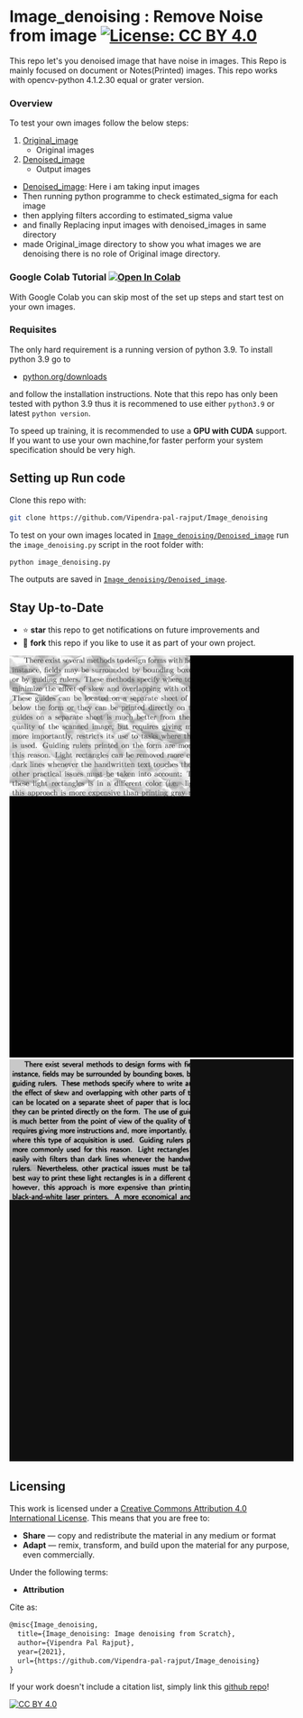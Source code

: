 # Image_denoising : Remove Noise from image [![License: CC BY 4.0](https://img.shields.io/badge/License-CC%20BY%204.0-lightgrey.svg)](https://creativecommons.org/licenses/by/4.0/)

This repo let's you denoised image that have noise in images. This Repo is mainly focused on document or Notes(Printed) images.
This repo works with opencv-python 4.1.2.30 equal or grater version.

### Overview

To test your own images follow the below steps:

 1. [Original_image](/Original_image/)
	 - Original images
 2. [Denoised_image](/Denoised_image/)
 	- Output images

+  [Denoised_image](/Denoised_image/): Here i am taking input images
+  Then running python programme to check estimated_sigma for each image
+  then applying filters according to estimated_sigma value
+  and finally Replacing input images with denoised_images in same directory
+  made Original_image directory to show you what images we are denoising there is no role of Original image directory.

### Google Colab Tutorial <a href="https://colab.research.google.com/github/Vipendra-pal-rajput/Image_denoising/blob/main/Image_denoising.ipynb" target="_parent"><img src="https://colab.research.google.com/assets/colab-badge.svg" alt="Open In Colab"/></a>
With Google Colab you can skip most of the set up steps and start test on your own images. 

### Requisites
The only hard requirement is a running version of python 3.9. To install python 3.9 go to 
- [python.org/downloads](https://www.python.org/downloads/release/python-394/) 

and follow the installation instructions. Note that this repo has only been tested with python 3.9 thus it is recommened to use either `python3.9` or latest `python version`.

To speed up training, it is recommended to use a **GPU with CUDA** support. If you want to use your own machine,for faster perform your system specification should be very high.


## Setting up Run code

Clone this repo with:
```bash
git clone https://github.com/Vipendra-pal-rajput/Image_denoising
```

To test on your own images located in [`Image_denoising/Denoised_image`](/Denoised_image/) run the `image_denoising.py` script in the root folder with:

```bash
python image_denoising.py
```

The outputs are saved in [`Image_denoising/Denoised_image`](/Denoised_image/). 

## Stay Up-to-Date

- ⭐ **star** this repo to get notifications on future improvements and
- 🍴 **fork** this repo if you like to use it as part of your own project.

![input](/Utils/input.gif)
![output](/Utils/output.gif)

## Licensing 
This work is licensed under a [Creative Commons Attribution 4.0 International
License][cc-by]. This means that you are free to:

 * **Share** — copy and redistribute the material in any medium or format
 * **Adapt** — remix, transform, and build upon the material for any purpose, even commercially.

Under the following terms:

 * **Attribution** 
 
 Cite as:
 
  ```text
  @misc{Image_denoising,
    title={Image_denoising: Image denoising from Scratch},
    author={Vipendra Pal Rajput},
    year={2021},
    url={https://github.com/Vipendra-pal-rajput/Image_denoising}
  }
  ```
If your work doesn't include a citation list, simply link this [github repo](https://github.com/Vipendra-pal-rajput/Image_denoising)!
 
[![CC BY 4.0][cc-by-image]][cc-by]

[cc-by]: http://creativecommons.org/licenses/by/4.0/
[cc-by-image]: https://i.creativecommons.org/l/by/4.0/88x31.png
[cc-by-shield]: https://img.shields.io/badge/License-CC%20BY%204.0-lightgrey.svg

